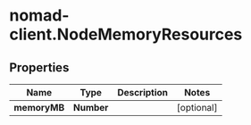 # nomad-client.NodeMemoryResources

## Properties

Name | Type | Description | Notes
------------ | ------------- | ------------- | -------------
**memoryMB** | **Number** |  | [optional] 


